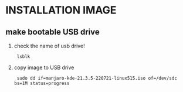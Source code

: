 # INSTALLATION IMAGE

## make bootable USB drive

1. check the name of usb drive!

        lsblk

2. copy image to USB drive

        sudo dd if=manjaro-kde-21.3.5-220721-linux515.iso of=/dev/sdc bs=1M status=progress
